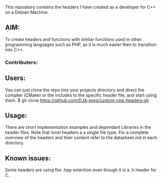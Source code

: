 This repository contains the headers I have created as a developer for C++ on a Debian Machine.

## AIM:
To create headers and functions with similar functions used in other programming languages such as PHP, as it is much easier then to transition into C++.

### Contributers:

## Users:
You can just clone the repo into your projects directory and direct the compiler (CMake) or the includes to the specific header file, and start using them.
$ git clone https://github.com/DJA-prog/custom-cpp-headers.git

## Usage:
There are short implementation examples and dependant Libraries in the header files. Note that most headers a a single file type.
For a complete overview of the headers and their content refer to the datasheet.md in each directory.

## Known issues:
Some headers are using the .hpp extention even though it is a .h header for C.
